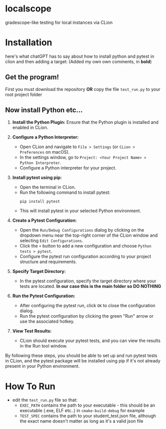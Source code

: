 # localscope
gradescope-like testing for local instances via CLion

# Installation
here's what chatGPT has to say about how to install python and pytest in clion and then adding a target: (Added my own own comments, in **bold**)

## Get the program!
First you must download the repository **OR** copy the file `test_run.py` to your root project folder

## Now install Python etc...
1. **Install the Python Plugin:**
   Ensure that the Python plugin is installed and enabled in CLion.

2. **Configure a Python Interpreter:**
   - Open CLion and navigate to `File > Settings` (or `CLion > Preferences` on macOS).
   - In the settings window, go to `Project: <Your Project Name> > Python Interpreter`.
   - Configure a Python interpreter for your project.

3. **Install pytest using pip:**
   - Open the terminal in CLion.
   - Run the following command to install pytest:
     ```bash
     pip install pytest
     ```
   - This will install pytest in your selected Python environment.

4. **Create a Pytest Configuration:**
   - Open the `Run/Debug Configurations` dialog by clicking on the dropdown menu near the top-right corner of the CLion window and selecting `Edit Configurations`.
   - Click the `+` button to add a new configuration and choose `Python tests > pytest`.
   - Configure the pytest run configuration according to your project structure and requirements.

5. **Specify Target Directory:**
   - In the pytest configuration, specify the target directory where your tests are located. **In our case this is the main folder so DO NOTHING**

6. **Run the Pytest Configuration:**
   - After configuring the pytest run, click `OK` to close the configuration dialog.
   - Run the pytest configuration by clicking the green "Run" arrow or use the associated hotkey.

7. **View Test Results:**
   - CLion should execute your pytest tests, and you can view the results in the Run tool window.

By following these steps, you should be able to set up and run pytest tests in CLion, and the pytest package will be installed using pip if it's not already present in your Python environment.

# How To Run
- edit the `test_run.py` file so that:
    - `EXEC_PATH` contains the path to your executable - this should be an executable (.exe, ELF etc..) in `cmake-build-debug` for example
    - `TEST_SPEC` contains the path to your student_test.json file, although the exact name doesn't matter as long as it's a valid json file